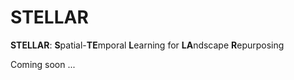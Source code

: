 # STELLAR

**STELLAR**: **S**patial-**TE**mporal **L**earning for **LA**ndscape **R**epurposing

Coming soon ...
